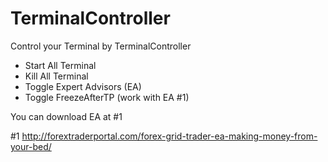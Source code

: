 # TerminalController
Control your Terminal by TerminalController
- Start All Terminal
- Kill All Terminal
- Toggle Expert Advisors (EA)
- Toggle FreezeAfterTP (work with EA #1)

You can download EA at #1

#1 http://forextraderportal.com/forex-grid-trader-ea-making-money-from-your-bed/
